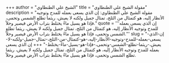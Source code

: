 +++
author = "الشيخ علي الطنطاوي"
title = "مقولة الشيخ علي الطنطاوي"
description = "مقولة الشيخ علي الطنطاوي: إن الذي يسعى بعمله للمدح وتوجيه الأنظار إليه، هو كتمثال من الثلج، تمثال جميل ولكنه لا يعيش، ريثما تطلع الشمس وتحمى، فإذا هو يسيل ماءً يختلط بتراب الأرض فيصير وحلاً."
quote = '''إن الذي يسعى بعمله للمدح وتوجيه الأنظار إليه، هو كتمثال من الثلج، تمثال جميل ولكنه لا يعيش، ريثما تطلع الشمس وتحمى، فإذا هو يسيل ماءً يختلط بتراب الأرض فيصير وحلاً.'''
slug = "إن-الذي-يسعى-بعمله-للمدح-وتوجيه-الأنظار-إليه،-هو-كتمثال-من-الثلج،-تمثال-جميل-ولكنه-لا-يعيش،-ريثما-تطلع-الشمس-وتحمى،-فإذا-هو-يسيل-ماءً-يختلط-"
+++
إن الذي يسعى بعمله للمدح وتوجيه الأنظار إليه، هو كتمثال من الثلج، تمثال جميل ولكنه لا يعيش، ريثما تطلع الشمس وتحمى، فإذا هو يسيل ماءً يختلط بتراب الأرض فيصير وحلاً.
